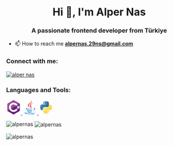 
<h1 align="center">Hi 👋, I'm Alper Nas</h1>
<h3 align="center">A passionate frontend developer from Türkiye</h3>

- 📫 How to reach me **alpernas.29ns@gmail.com**

<h3 align="left">Connect with me:</h3>
<p align="left">
<a href="https://linkedin.com/in/alper nas" target="blank"><img align="center" src="https://raw.githubusercontent.com/rahuldkjain/github-profile-readme-generator/master/src/images/icons/Social/linked-in-alt.svg" alt="alper nas" height="30" width="40" /></a>
</p>

<h3 align="left">Languages and Tools:</h3>
<p align="left"> <a href="https://www.w3schools.com/cs/" target="_blank" rel="noreferrer"> <img src="https://raw.githubusercontent.com/devicons/devicon/master/icons/csharp/csharp-original.svg" alt="csharp" width="40" height="40"/> </a> <a href="https://www.java.com" target="_blank" rel="noreferrer"> <img src="https://raw.githubusercontent.com/devicons/devicon/master/icons/java/java-original.svg" alt="java" width="40" height="40"/> </a> <a href="https://www.python.org" target="_blank" rel="noreferrer"> <img src="https://raw.githubusercontent.com/devicons/devicon/master/icons/python/python-original.svg" alt="python" width="40" height="40"/> </a> </p>

<p><img align="left" src="https://github-readme-stats.vercel.app/api/top-langs?username=alpernas&show_icons=true&locale=en&layout=compact" alt="alpernas" /></p>

<p>&nbsp;<img align="center" src="https://github-readme-stats.vercel.app/api?username=alpernas&show_icons=true&locale=en" alt="alpernas" /></p>

<p><img align="center" src="https://github-readme-streak-stats.herokuapp.com/?user=alpernas&" alt="alpernas" /></p>
